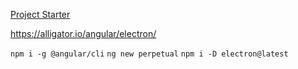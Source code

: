 [Project Starter](https://gist.github.com/tgrux/e700ec9eb0934882bdf653418c5bae69)

https://alligator.io/angular/electron/

`npm i -g @angular/cli`
`ng new perpetual`
`npm i -D electron@latest`

